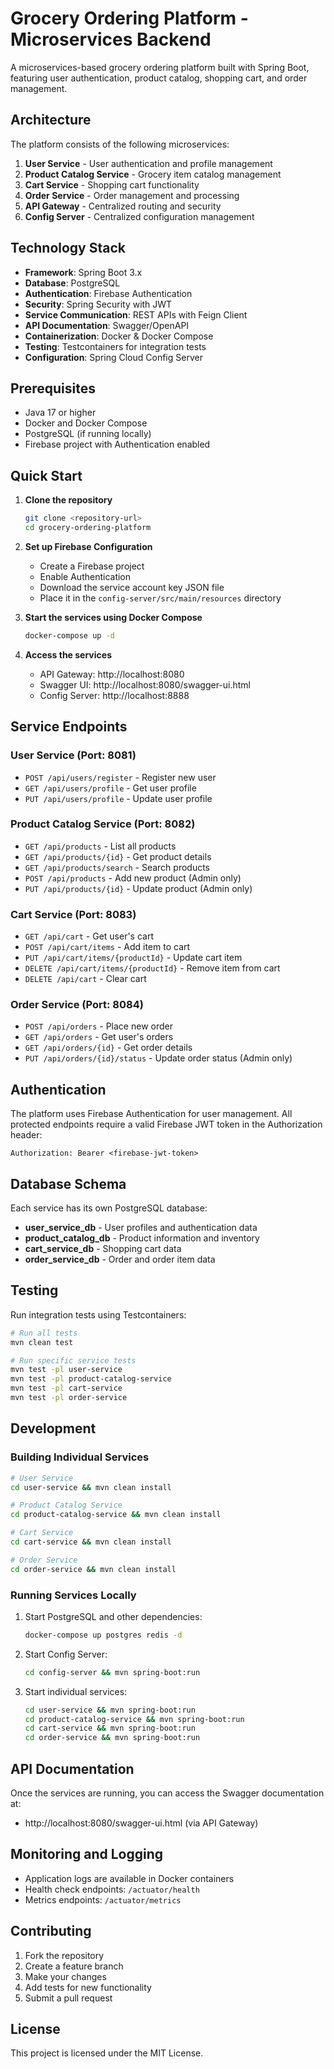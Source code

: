 # Grocery Ordering Platform - Microservices Backend

A microservices-based grocery ordering platform built with Spring Boot, featuring user authentication, product catalog, shopping cart, and order management.

## Architecture

The platform consists of the following microservices:

1. **User Service** - User authentication and profile management
2. **Product Catalog Service** - Grocery item catalog management
3. **Cart Service** - Shopping cart functionality
4. **Order Service** - Order management and processing
5. **API Gateway** - Centralized routing and security
6. **Config Server** - Centralized configuration management

## Technology Stack

- **Framework**: Spring Boot 3.x
- **Database**: PostgreSQL
- **Authentication**: Firebase Authentication
- **Security**: Spring Security with JWT
- **Service Communication**: REST APIs with Feign Client
- **API Documentation**: Swagger/OpenAPI
- **Containerization**: Docker & Docker Compose
- **Testing**: Testcontainers for integration tests
- **Configuration**: Spring Cloud Config Server

## Prerequisites

- Java 17 or higher
- Docker and Docker Compose
- PostgreSQL (if running locally)
- Firebase project with Authentication enabled

## Quick Start

1. **Clone the repository**
   ```bash
   git clone <repository-url>
   cd grocery-ordering-platform
   ```

2. **Set up Firebase Configuration**
   - Create a Firebase project
   - Enable Authentication
   - Download the service account key JSON file
   - Place it in the `config-server/src/main/resources` directory

3. **Start the services using Docker Compose**
   ```bash
   docker-compose up -d
   ```

4. **Access the services**
   - API Gateway: http://localhost:8080
   - Swagger UI: http://localhost:8080/swagger-ui.html
   - Config Server: http://localhost:8888

## Service Endpoints

### User Service (Port: 8081)
- `POST /api/users/register` - Register new user
- `GET /api/users/profile` - Get user profile
- `PUT /api/users/profile` - Update user profile

### Product Catalog Service (Port: 8082)
- `GET /api/products` - List all products
- `GET /api/products/{id}` - Get product details
- `GET /api/products/search` - Search products
- `POST /api/products` - Add new product (Admin only)
- `PUT /api/products/{id}` - Update product (Admin only)

### Cart Service (Port: 8083)
- `GET /api/cart` - Get user's cart
- `POST /api/cart/items` - Add item to cart
- `PUT /api/cart/items/{productId}` - Update cart item
- `DELETE /api/cart/items/{productId}` - Remove item from cart
- `DELETE /api/cart` - Clear cart

### Order Service (Port: 8084)
- `POST /api/orders` - Place new order
- `GET /api/orders` - Get user's orders
- `GET /api/orders/{id}` - Get order details
- `PUT /api/orders/{id}/status` - Update order status (Admin only)

## Authentication

The platform uses Firebase Authentication for user management. All protected endpoints require a valid Firebase JWT token in the Authorization header:

```
Authorization: Bearer <firebase-jwt-token>
```

## Database Schema

Each service has its own PostgreSQL database:

- **user_service_db** - User profiles and authentication data
- **product_catalog_db** - Product information and inventory
- **cart_service_db** - Shopping cart data
- **order_service_db** - Order and order item data

## Testing

Run integration tests using Testcontainers:

```bash
# Run all tests
mvn clean test

# Run specific service tests
mvn test -pl user-service
mvn test -pl product-catalog-service
mvn test -pl cart-service
mvn test -pl order-service
```

## Development

### Building Individual Services

```bash
# User Service
cd user-service && mvn clean install

# Product Catalog Service
cd product-catalog-service && mvn clean install

# Cart Service
cd cart-service && mvn clean install

# Order Service
cd order-service && mvn clean install
```

### Running Services Locally

1. Start PostgreSQL and other dependencies:
   ```bash
   docker-compose up postgres redis -d
   ```

2. Start Config Server:
   ```bash
   cd config-server && mvn spring-boot:run
   ```

3. Start individual services:
   ```bash
   cd user-service && mvn spring-boot:run
   cd product-catalog-service && mvn spring-boot:run
   cd cart-service && mvn spring-boot:run
   cd order-service && mvn spring-boot:run
   ```

## API Documentation

Once the services are running, you can access the Swagger documentation at:
- http://localhost:8080/swagger-ui.html (via API Gateway)

## Monitoring and Logging

- Application logs are available in Docker containers
- Health check endpoints: `/actuator/health`
- Metrics endpoints: `/actuator/metrics`

## Contributing

1. Fork the repository
2. Create a feature branch
3. Make your changes
4. Add tests for new functionality
5. Submit a pull request

## License

This project is licensed under the MIT License.
